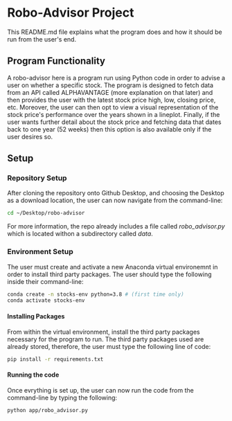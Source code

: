 # Robo-Advisor Project

This README.md file explains what the program does and how it should be run from the user's end. 

## Program Functionality 
A robo-advisor here is a program run using Python code in order to advise a user on whether a specific stock. The program is designed to fetch data from an API called ALPHAVANTAGE (more explanation on that later) and then provides the user with the latest stock price high, low, closing price, etc. Moreover, the user can then opt to view a visual representation of the stock price's performance over the years shown in a lineplot. Finally, if the user wants further detail about the stock price and fetching data that dates back to one year (52 weeks) then this option is also available only if the user desires so. 

## Setup 

### Repository Setup 

After cloning the repository onto Github Desktop, and choosing the Desktop as a download location, the user can now navigate from the command-line: 

``` sh
cd ~/Desktop/robo-advisor
```
For more information, the repo already includes a file called *robo_advisor.py* which is located withon a subdirectory called *data*.

### Environment Setup

The user must create and activate a new Anaconda virtual environemnt in order to install third party packages. The user should type the following inside their command-line:

```sh
conda create -n stocks-env python=3.8 # (first time only)
conda activate stocks-env
```
#### Installing Packages 

From within the virtual environment, install the third party packages necessary for the program to run. The third party packages used are already stored, therefore, the user must type the following line of code: 

```sh 
pip install -r requirements.txt
```

#### Running the code

Once evrything is set up, the user can now run the code from the command-line by typing the following:

```sh
python app/robo_advisor.py
```
